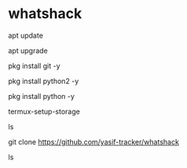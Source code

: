 # whatshack


apt update

apt upgrade

pkg install git -y

pkg install python2 -y

pkg install python -y 

termux-setup-storage

ls

git clone https://github.com/yasif-tracker/whatshack

ls


